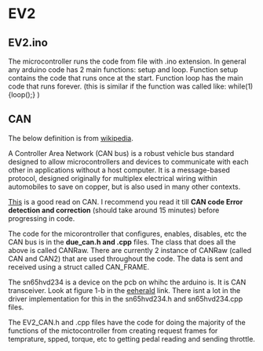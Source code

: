 # EV2

## EV2.ino

The microcontroller runs the code from file with .ino extension.
In general any arduino code has 2 main functions: setup and loop.
Function setup contains the code that runs once at the start.
Function loop has the main code that runs forever. (this is similar if the function  was called like: while(1){loop();} )

## CAN

The below definition is from [wikipedia](https://en.wikipedia.org/wiki/CAN_bus).

A Controller Area Network (CAN bus) is a robust vehicle bus standard designed to allow microcontrollers and devices to communicate with each other in applications without a host computer. It is a message-based protocol, designed originally for multiplex electrical wiring within automobiles to save on copper, but is also used in many other contexts.

[This](http://www.eeherald.com/section/design-guide/esmod9.html) is a good read on CAN. I recommend you read it till **CAN code Error detection and correction** (should take around 15 minutes) before progressing in code.	

The code for the micorontroller that configures, enables, disables, etc the CAN
bus is in the **due_can.h and .cpp** files. The class that does all the above is called CANRaw. There are currently 2 instance of CANRaw (called CAN and CAN2) that are used throughout the code. The data is sent and received using a struct called CAN_FRAME.

The sn65hvd234 is a device on the pcb on whihc the arduino is. It is CAN transceiver. Look at figure 1-b in the [eeherald](http://www.eeherald.com/section/design-guide/esmod9.html) link. There isnt a lot in the driver implementation for this in the sn65hvd234.h and sn65hvd234.cpp files.

The EV2_CAN.h and .cpp files have the code for doing the majority of the functions of the mictocontroller from creating request frames for temprature, spped, torque, etc to getting pedal reading and sending throttle.
